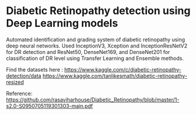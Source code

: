 # Diabetic Retinopathy detection using Deep Learning models
Automated identification and grading system of diabetic retinopathy using deep neural networks.
Used InceptionV3, Xception and InceptionResNetV2 for DR detection and ResNet50, DenseNet169, and DenseNet201 for classification of DR level using Transfer Learning and Ensemble methods.

Find the datasets here : 
https://www.kaggle.com/c/diabetic-retinopathy-detection/data
https://www.kaggle.com/tanlikesmath/diabetic-retinopathy-resized

Reference:
https://github.com/rasaviharhouse/Diabetic_Retinopathy/blob/master/1-s2.0-S0950705119301303-main.pdf
